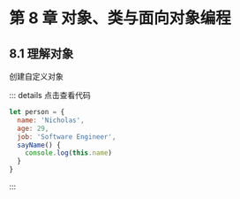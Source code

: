 # 第 8 章 对象、类与面向对象编程

## 8.1 理解对象

创建自定义对象

::: details 点击查看代码

```js
let person = {
  name: 'Nicholas',
  age: 29,
  job: 'Software Engineer',
  sayName() {
    console.log(this.name)
  }
}
```

:::
